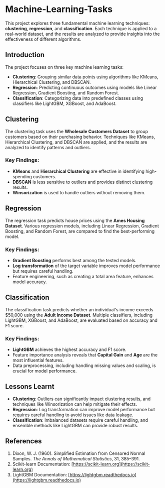 # Machine-Learning-Tasks
This project explores three fundamental machine learning techniques: **clustering**, **regression**, and **classification**. Each technique is applied to a real-world dataset, and the results are analyzed to provide insights into the effectiveness of different algorithms.

## Introduction
The project focuses on three key machine learning tasks:
- **Clustering**: Grouping similar data points using algorithms like KMeans, Hierarchical Clustering, and DBSCAN.
- **Regression**: Predicting continuous outcomes using models like Linear Regression, Gradient Boosting, and Random Forest.
- **Classification**: Categorizing data into predefined classes using classifiers like LightGBM, XGBoost, and AdaBoost.

## Clustering
The clustering task uses the **Wholesale Customers Dataset** to group customers based on their purchasing behavior. Techniques like KMeans, Hierarchical Clustering, and DBSCAN are applied, and the results are analyzed to identify patterns and outliers.

### Key Findings:
- **KMeans** and **Hierarchical Clustering** are effective in identifying high-spending customers.
- **DBSCAN** is less sensitive to outliers and provides distinct clustering results.
- **Winsorization** is used to handle outliers without removing them.

## Regression
The regression task predicts house prices using the **Ames Housing Dataset**. Various regression models, including Linear Regression, Gradient Boosting, and Random Forest, are compared to find the best-performing model.

### Key Findings:
- **Gradient Boosting** performs best among the tested models.
- **Log transformation** of the target variable improves model performance but requires careful handling.
- Feature engineering, such as creating a total area feature, enhances model accuracy.

## Classification
The classification task predicts whether an individual's income exceeds $50,000 using the **Adult Income Dataset**. Multiple classifiers, including LightGBM, XGBoost, and AdaBoost, are evaluated based on accuracy and F1 score.

### Key Findings:
- **LightGBM** achieves the highest accuracy and F1 score.
- Feature importance analysis reveals that **Capital Gain** and **Age** are the most influential features.
- Data preprocessing, including handling missing values and scaling, is crucial for model performance.

## Lessons Learnt
- **Clustering**: Outliers can significantly impact clustering results, and techniques like Winsorization can help mitigate their effects.
- **Regression**: Log transformation can improve model performance but requires careful handling to avoid issues like data leakage.
- **Classification**: Imbalanced datasets require careful handling, and ensemble methods like LightGBM can provide robust results.

## References
1. Dixon, W. J. (1960). Simplified Estimation from Censored Normal Samples. *The Annals of Mathematical Statistics*, 31, 385–391.
2. Scikit-learn Documentation: [https://scikit-learn.org](https://scikit-learn.org)
3. LightGBM Documentation: [https://lightgbm.readthedocs.io](https://lightgbm.readthedocs.io)
